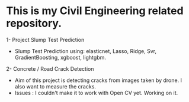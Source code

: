 # This is my Civil Engineering related repository.
1- Project Slump Test Prediction
- Slump Test Prediction using: 
elasticnet,
Lasso,
Ridge,
Svr,
GradientBoosting,
xgboost,
lightgbm.

2- Concrete / Road Crack Detection
- Aim of this project is detecting cracks from images taken by drone. I also want to measure the cracks.
- Issues : I couldn't make it to work with Open CV yet. Working on it.
